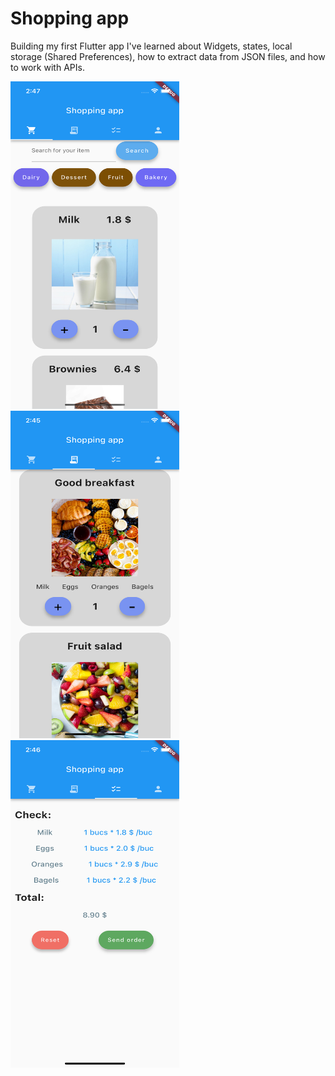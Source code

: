 # Shopping app

Building my first Flutter app I've learned about Widgets, states, local storage (Shared Preferences), how to extract data from JSON files, and how to work with APIs.

<div style="flex-direction:row">
  <img src="./readmeImages/Simulator Screenshot - iPhone 14 - 2023-07-31 at 14.47.32.png" width="270" height="524">
  <img src="./readmeImages/Simulator Screenshot - iPhone 14 - 2023-07-31 at 14.45.46.png" width="270" height="524">
  <img src="./readmeImages/Simulator Screenshot - iPhone 14 - 2023-07-31 at 14.46.01.png" width="270" height="524">
<div>

